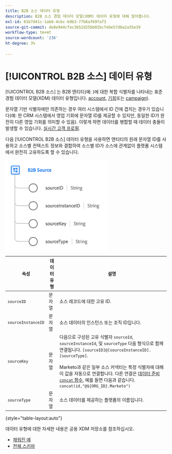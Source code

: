 ```yaml
---
title: B2B 소스 데이터 유형
description: B2B 소스 경험 데이터 모델(XDM) 데이터 유형에 대해 알아봅니다.
exl-id: 01b7d41c-1ab6-4cbc-b9b3-77b6af69faf3
source-git-commit: de8e944cfec3b52d25bb02bcfebe57d6a2a35e39
workflow-type: tm+mt
source-wordcount: '236'
ht-degree: 3%

---
```


# [!UICONTROL B2B 소스] 데이터 유형

[!UICONTROL B2B 소스] 는 B2B 엔티티(예: )에 대한 복합 식별자를 나타내는 표준 경험 데이터 모델(XDM) 데이터 유형입니다. [account](../classes/b2b/business-account.md), [기회](../classes/b2b/business-opportunity.md)또는 [campaign](../classes/b2b/business-campaign.md)).

문자열 기반 식별자에만 의존하는 경우 여러 시스템에서 ID 간에 겹치는 경우가 있습니다(예: 한 CRM 시스템에서 영업 기회에 문자열 ID를 제공할 수 있지만, 동일한 ID가 완전히 다른 영업 기회를 의미할 수 있음). 이렇게 하면 데이터를 병합할 때 데이터 충돌이 발생할 수 있습니다. [실시간 고객 프로필](../../profile/home.md).

다음 [!UICONTROL B2B 소스] 데이터 유형을 사용하면 엔티티의 원래 문자열 ID를 사용하고 소스별 컨텍스트 정보와 결합하여 소스별 ID가 소스에 관계없이 플랫폼 시스템에서 완전히 고유하도록 할 수 있습니다.

![B2B 소스 구조](../images/data-types/b2b-source.png)

| 속성 | 데이터 유형 | 설명 |
| --- | --- | --- |
| `sourceID` | 문자열 | 소스 레코드에 대한 고유 ID. |
| `sourceInstanceID` | 문자열 | 소스 데이터의 인스턴스 또는 조직 ID입니다. |
| `sourceKey` | 문자열 | 다음으로 구성된 고유 식별자 `sourceId`, `sourceInstanceId`, 및 `sourceType` 다음 형식으로 함께 연결됩니다. `[sourceID]@[sourceInstanceID].[sourceType]`.<br><br>Marketo과 같은 일부 소스 커넥터는 특정 식별자에 대해 이 값을 자동으로 연결합니다. 다른 연결은 [데이터 준비 `concat` 함수](../../data-prep/functions.md#string), 예를 들면 다음과 같습니다. `concat(id,"@${ORG_ID}.Marketo")` |
| `sourceType` | 문자열 | 소스 데이터를 제공하는 플랫폼의 이름입니다. |

{style="table-layout:auto"}

데이터 유형에 대한 자세한 내용은 공용 XDM 저장소를 참조하십시오.

* [채워진 예](https://github.com/adobe/xdm/blob/master/components/datatypes/b2b/b2b-source.example.1.json)
* [전체 스키마](https://github.com/adobe/xdm/blob/master/components/datatypes/b2b/b2b-source.schema.json)

